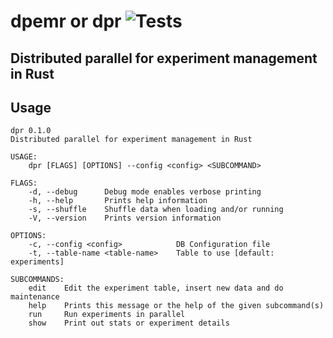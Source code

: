 # dpemr or dpr ![Tests](https://github.com/gokberkkocak/dpemr/actions/workflows/ci.yml/badge.svg)
## Distributed parallel for experiment management in Rust 

## Usage

```
dpr 0.1.0
Distributed parallel for experiment management in Rust

USAGE:
    dpr [FLAGS] [OPTIONS] --config <config> <SUBCOMMAND>

FLAGS:
    -d, --debug      Debug mode enables verbose printing
    -h, --help       Prints help information
    -s, --shuffle    Shuffle data when loading and/or running
    -V, --version    Prints version information

OPTIONS:
    -c, --config <config>            DB Configuration file
    -t, --table-name <table-name>    Table to use [default: experiments]

SUBCOMMANDS:
    edit    Edit the experiment table, insert new data and do maintenance
    help    Prints this message or the help of the given subcommand(s)
    run     Run experiments in parallel
    show    Print out stats or experiment details
```